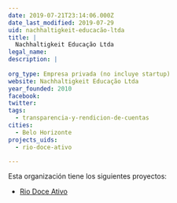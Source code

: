 ```yaml
---
date: 2019-07-21T23:14:06.000Z
date_last_modified: 2019-07-29
uid: nachhaltigkeit-educacão-ltda
title: |
  Nachhaltigkeit Educação Ltda
legal_name: 
description: |
  
org_type: Empresa privada (no incluye startup)
website: Nachhaltigkeit Educação Ltda
year_founded: 2010
facebook: 
twitter: 
tags:
  - transparencia-y-rendicion-de-cuentas
cities: 
  - Belo Horizonte
projects_uids:
  - rio-doce-ativo

---
```


Esta organización tiene los siguientes proyectos:

- [Rio Doce Ativo](/proyectos/rio-doce-ativo)
